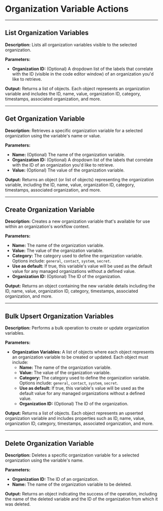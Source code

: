 # Organization Variable Actions

***

## List Organization Variables

**Description:** Lists all organization variables visible to the selected organization.

**Parameters:**

* **Organization ID:** (Optional) A dropdown list of the labels that correlate with the ID (visible in the code editor window) of an organization you'd like to retrieve.

**Output:** Returns a list of objects. Each object represents an organization variable and includes the ID, name, value, organization ID, category, timestamps, associated organization, and more.

***

## Get Organization Variable

**Description:** Retrieves a specific organization variable for a selected organization using the variable's name or value.

**Parameters:**

* **Name:** (Optional) The name of the organization variable.
* **Organization ID:** (Optional) A dropdown list of the labels that correlate with the ID of an organization you'd like to retrieve.
* **Value:** (Optional) The value of the organization variable.

**Output:** Returns an object (or list of objects) representing the organization variable, including the ID, name, value, organization ID, category, timestamps, associated organization, and more.

***

## Create Organization Variable

**Description:** Creates a new organization variable that's available for use within an organization's workflow context.

**Parameters:**

* **Name:** The name of the organization variable.
* **Value:** The value of the organization variable.
* **Category:** The category used to define the organization variable. Options include: `general`, `contact`, `system`, `secret`.
* **Use as default:** If true, this variable's value will be used as the default value for any managed organizations without a defined value.
* **Organization ID:** (Optional) The ID of the organization.

**Output:** Returns an object containing the new variable details including the ID, name, value, organization ID, category, timestamps, associated organization, and more.

***

## Bulk Upsert Organization Variables

**Description:** Performs a bulk operation to create or update organization variables.

**Parameters:**

* **Organization Variables:** A list of objects where each object represents an organization variable to be created or updated. Each object must include:
  * **Name:** The name of the organization variable.
  * **Value:** The value of the organization variable.
  * **Category:** The category used to define the organization variable. Options include: `general`, `contact`, `system`, `secret`.
  * **Use as default:** If true, this variable's value will be used as the default value for any managed organizations without a defined value.
  * **Organization ID:** (Optional) The ID of the organization.

**Output:** Returns a list of objects. Each object represents an upserted organization variable and includes properties such as ID, name, value, organization ID, category, timestamps, associated organization, and more.

***

## Delete Organization Variable

**Description:** Deletes a specific organization variable for a selected organization using the variable's name.

**Parameters:**

* **Organization ID:** The ID of an organization.
* **Name:** The name of the organization variable to be deleted.

**Output:** Returns an object indicating the success of the operation, including the name of the deleted variable and the ID of the organization from which it was deleted.
